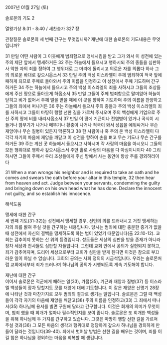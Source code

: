 2007년 01월 27일 (토)

솔로몬의  기도 2



열왕기상 8:31 - 8:40 / 새찬송가 327 장


관찰질문
솔로몬의 세 번째 간구는 무엇입니까?
재난에 대한 솔로몬의 기도내용은 무엇입니까?

31 만일 어떤 사람이 그 이웃에게 범죄함으로 맹세시킴을 받고 그가 와서 이 성전에 있는 주의 제단 앞에서 맹세하거든 32 주는 하늘에서 들으시고 행하시되 주의 종들을 심판하사 악한 자의 죄를 정하여 그 행위대로 그 머리에 돌리시고 의로운 자를 의롭다 하사 그의 의로운 바대로 갚으시옵소서 33 만일 주의 백성 이스라엘이 주께 범죄하여 적국 앞에 패하게 되므로 주께로 돌아와서 주의 이름을 인정하고 이 성전에서 주께 기도하며 간구하거든 34 주는 하늘에서 들으시고 주의 백성 이스라엘의 죄를 사하시고 그들의 조상들에게 주신 땅으로 돌아오게 하옵소서 35 만일 그들이 주께 범죄함으로 말미암아 하늘이 닫히고 비가 없어서 주께 벌을 받을 때에 이 곳을 향하여 기도하며 주의 이름을 찬양하고 그들의 죄에서 떠나거든 36 주는 하늘에서 들으사 주의 종들과 주의 백성 이스라엘의 죄를 사하시고 그들이 마땅히 행할 선한 길을 가르쳐 주시오며 주의 백성에게 기업으로 주신 주의 땅에 비를 내리시옵소서 37 만일 이 땅에 기근이나 전염병이 있거나 곡식이 시들거나 깜부기가 나거나 메뚜기나 황충이 나거나 적국이 와서 성읍을 에워싸거나 무슨 재앙이나 무슨 질병이 있든지 막론하고 38 한 사람이나 혹 주의 온 백성 이스라엘이 다 각각 자기의 마음에 재앙을 깨닫고 이 성전을 향하여 손을 펴고 무슨 기도나 무슨 간구를 하거든 39 주는 계신 곳 하늘에서 들으시고 사하시며 각 사람의 마음을 아시오니 그들의 모든 행위대로 행하사 갚으시옵소서 주만 홀로 사람의 마음을 다 아심이니이다 40 그리하시면 그들이 주께서 우리 조상들에게 주신 땅에서 사는 동안에 항상 주를 경외하리이다

31 When a man wrongs his neighbor and is required to take an oath and he comes and swears the oath before your altar in this temple, 32 then hear from heaven and act. Judge between your servants, condemning the guilty and bringing down on his own head what he has done. Declare the innocent not guilty, and so establish his innocence.

해석도움





맹세에 대한 간구  
세 번째 기도(31-32)는 성전에서 맹세할 경우, 선인의 의를 드러내시고 거짓 맹세하는 자의 죄를 밝혀 주실 것을 간구하는 내용입니다. 당시는 범죄에 대한 충분한 증거가 없을 때 성전에서 자신의 결백을 맹세하도록 하는 법이 있었기 때문입니다(출 22:10-12). 교회는 감추이지 못하는 산 위의 등경입니다. 성도들은 세상의 심판을 받을 존재가 아니라 장차 세상과 천사들도 심판할 자들입니다. 그런데 교회 안에서 공의가 실현되지 못하고, 죄가 감추어지며, 도리어 세상으로부터 교회가 심판을 받게 된다면 이것은 참으로 부끄러운 일이 아닐 수 없습니다. 교회의 공의는 사회 정의의 시금석입니다. 우리는 솔로몬처럼 교회에서부터 죄가 드러나며 하나님의 공의가 시행되도록 계속 기도해야 합니다. 

재난에 대한 간구  
이어서 솔로몬은 적군에게 패하는 일(33), 가뭄(35), 기근과 재앙과 질병(37) 등 이스라엘 백성들이 장차 당할지도 모를 재앙에 대해 기도합니다. 이 같은 재앙은 신명기 28장에 나타난 것과 마찬가지로 모두 범죄의 결과로 생기는 일입니다. 솔로몬은 그럴 때 백성들이 각각 자기의 마음에 재앙을 깨닫고(38) 주의 이름을 인정하고(33) 그 죄에서 떠나서(35) 하나님께 용서를 빌면 구원해 달라고 간구합니다. 이것은 회개의 의미가 무엇이며, 범죄 했을 때 회개가 얼마나 필수적인지를 보여 줍니다. 솔로몬은 또 회개한 백성들을 위해 하나님께 두 가지를 간구하고 있습니다. 그것은 마땅히 행할 선한 길을 가르쳐 주실 것과(36) 그 모든 마음의 생각과 행위대로 정당하게 갚으사 하나님을 경외하게 만들어 달라는 것입니다(39-40). 죄에서 벗어날 방법은 선한 길을 배우는 것이며, 죄를 이길 힘은 하나님을 경외하는 마음을 회복할 때 생깁니다.